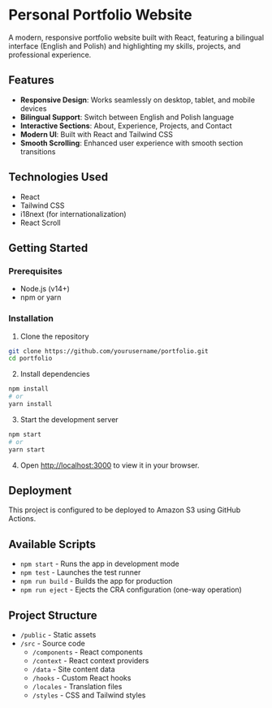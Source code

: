 # Personal Portfolio Website

A modern, responsive portfolio website built with React, featuring a bilingual interface (English and Polish) and highlighting my skills, projects, and professional experience.

## Features

- **Responsive Design**: Works seamlessly on desktop, tablet, and mobile devices
- **Bilingual Support**: Switch between English and Polish language
- **Interactive Sections**: About, Experience, Projects, and Contact
- **Modern UI**: Built with React and Tailwind CSS
- **Smooth Scrolling**: Enhanced user experience with smooth section transitions

## Technologies Used

- React
- Tailwind CSS
- i18next (for internationalization)
- React Scroll

## Getting Started

### Prerequisites

- Node.js (v14+)
- npm or yarn

### Installation

1. Clone the repository
```bash
git clone https://github.com/yourusername/portfolio.git
cd portfolio
```

2. Install dependencies
```bash
npm install
# or
yarn install
```

3. Start the development server
```bash
npm start
# or
yarn start
```

4. Open [http://localhost:3000](http://localhost:3000) to view it in your browser.

## Deployment

This project is configured to be deployed to Amazon S3 using GitHub Actions.

## Available Scripts

- `npm start` - Runs the app in development mode
- `npm test` - Launches the test runner
- `npm run build` - Builds the app for production
- `npm run eject` - Ejects the CRA configuration (one-way operation)

## Project Structure

- `/public` - Static assets
- `/src` - Source code
  - `/components` - React components
  - `/context` - React context providers
  - `/data` - Site content data
  - `/hooks` - Custom React hooks
  - `/locales` - Translation files
  - `/styles` - CSS and Tailwind styles